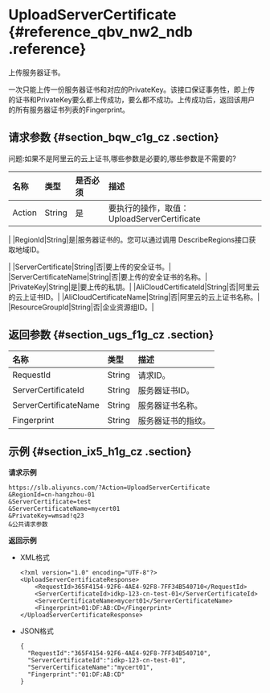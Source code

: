 # UploadServerCertificate {#reference_qbv_nw2_ndb .reference}

上传服务器证书。

一次只能上传一份服务器证书和对应的PrivateKey。该接口保证事务性，即上传的证书和PrivateKey要么都上传成功，要么都不成功。上传成功后，返回该用户的所有服务器证书列表的Fingerprint。

## 请求参数 {#section_bqw_c1g_cz .section}
问题:如果不是阿里云的云上证书,哪些参数是必要的,哪些参数是不需要的?

|名称|类型|是否必须|描述|
|:-|:-|:---|:-|
|Action|String|是|要执行的操作，取值：UploadServerCertificate

|
|RegionId|String|是|服务器证书的。您可以通过调用 DescribeRegions接口获取地域ID。

|
|ServerCertificate|String|否|要上传的安全证书。|
|ServerCertificateName|String|否|要上传的安全证书的名称。|
|PrivateKey|String|是|要上传的私钥。|
|AliCloudCertificateId|String|否|阿里云的云上证书ID。|
|AliCloudCertificateName|String|否|阿里云的云上证书名称。|
|ResourceGroupId|String|否|企业资源组ID。|

## 返回参数 {#section_ugs_f1g_cz .section}

|名称|类型|描述|
|:-|:-|:-|
|RequestId|String|请求ID。|
|ServerCertificateId|String|服务器证书ID。|
|ServerCertificateName|String|服务器证书名称。|
|Fingerprint|String|服务器证书的指纹。|

## 示例 {#section_ix5_h1g_cz .section}

**请求示例**

``` {#public}
https://slb.aliyuncs.com/?Action=UploadServerCertificate
&RegionId=cn-hangzhou-01
&ServerCertificate=test
&ServerCertificateName=mycert01
&PrivateKey=wmsad!q23
&公共请求参数
```

**返回示例**

-   XML格式

    ```
    <?xml version="1.0" encoding="UTF-8"?>
    <UploadServerCertificateResponse>
    	<RequestId>365F4154-92F6-4AE4-92F8-7FF34B540710</RequestId>
    	<ServerCertificateId>idkp-123-cn-test-01</ServerCertificateId>
    	<ServerCertificateName>mycert01</ServerCertificateName>
    	<Fingerprint>01:DF:AB:CD</Fingerprint>
    </UploadServerCertificateResponse>
    ```

-   JSON格式

    ```
    {
      "RequestId":"365F4154-92F6-4AE4-92F8-7FF34B540710",
      "ServerCertificateId":"idkp-123-cn-test-01",
      "ServerCertificateName":"mycert01",
      "Fingerprint":"01:DF:AB:CD"
    }
    ```


